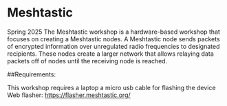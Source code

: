 # Meshtastic

Spring 2025
The Meshtastic workshop is a hardware-based workshop that focuses on creating a Meshtastic nodes. A Meshtastic node sends packets of encrypted information over unregulated radio frequencies to designated recipients. These nodes create a larger network that allows relaying data packets off of nodes until the receiving node is reached.

##Requirements:

This workshop requires a laptop a micro usb cable for flashing the device
Web flasher: https://flasher.meshtastic.org/
